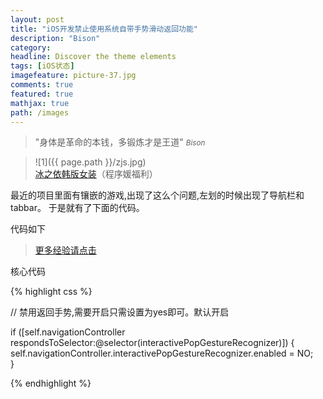 ```yaml
---
layout: post
title: "iOS开发禁止使用系统自带手势滑动返回功能"
description: "Bison"
category: 
headline: Discover the theme elements
tags: [iOS状态]
imagefeature: picture-37.jpg
comments: true
featured: true
mathjax: true
path: /images
---
```


>&quot;身体是革命的本钱，多锻炼才是王道&quot;
><small><cite title="Plato">Bison</cite></small>

>![1]({{ page.path }}/zjs.jpg)<br>
>[冰之依韩版女装](http://allluckly.taobao.com/)（程序媛福利）

最近的项目里面有镶嵌的游戏,出现了这么个问题,左划的时候出现了导航栏和tabbar。
于是就有了下面的代码。

代码如下<br>

 > [更多经验请点击](http://allluckly.cf/) 

核心代码


{% highlight css %}

// 禁用返回手势,需要开启只需设置为yes即可。默认开启  

if ([self.navigationController respondsToSelector:@selector(interactivePopGestureRecognizer)]) {  
self.navigationController.interactivePopGestureRecognizer.enabled = NO;  
}  


{% endhighlight %}





